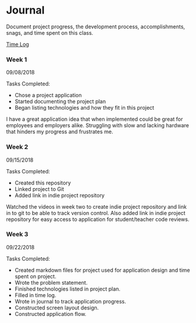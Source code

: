# Journal

Document project progress, the development process, accomplishments, snags, and time spent on this class. 

[Time Log](timelog.md)

### Week 1

09/08/2018

Tasks Completed:
 * Chose a project application
 * Started documenting the project plan
 * Began listing technologies and how they fit in this project
 
I have a great application idea that when implemented could be great for employees and employers alike. Struggling with 
slow and lacking hardware that hinders my progress and frustrates me.



### Week 2

09/15/2018

Tasks Completed:
 * Created this repository 
 * Linked project to Git
 * Added link in indie project repository
 
 Watched the videos in week two to create indie project repository and link in to git to be able to track version control.
 Also added link in indie project repository for easy access to application for student/teacher code reviews.
 
 ### Week 3
 
 09/22/2018
 
 Tasks Completed:
 * Created markdown files for project used for application design and time spent on project.
 * Wrote the problem statement.
 * Finished technologies listed in project plan.
 * Filled in time log.
 * Wrote in journal to track application progress.
 * Constructed screen layout design.
 * Constructed application flow.